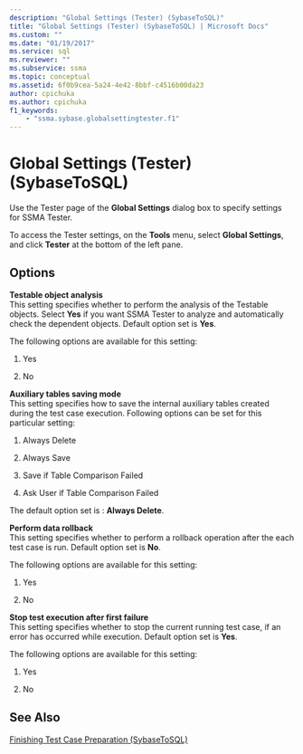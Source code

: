 ```yaml
---
description: "Global Settings (Tester) (SybaseToSQL)"
title: "Global Settings (Tester) (SybaseToSQL) | Microsoft Docs"
ms.custom: ""
ms.date: "01/19/2017"
ms.service: sql
ms.reviewer: ""
ms.subservice: ssma
ms.topic: conceptual
ms.assetid: 6f0b9cea-5a24-4e42-8bbf-c4516b00da23
author: cpichuka 
ms.author: cpichuka 
f1_keywords: 
    - "ssma.sybase.globalsettingtester.f1"
---
```

# Global Settings (Tester) (SybaseToSQL)
Use the Tester page of the **Global Settings** dialog box to specify settings for SSMA Tester.  
  
To access the Tester settings, on the **Tools** menu, select **Global Settings**, and click **Tester** at the bottom of the left pane.  
  
## Options  
**Testable object analysis**  
This setting specifies whether to perform the analysis of the Testable objects. Select **Yes** if you want SSMA Tester to analyze and automatically check the dependent objects. Default option set is **Yes**.  
  
The following options are available for this setting:  
  
1.  Yes  
  
2.  No  
  
**Auxiliary tables saving mode**  
This setting specifies how to save the internal auxiliary tables created during the test case execution. Following options can be set for this particular setting:  
  
1.  Always Delete  
  
2.  Always Save  
  
3.  Save if Table Comparison Failed  
  
4.  Ask User if Table Comparison Failed  
  
The default option set is : **Always Delete**.  
  
**Perform data rollback**  
This setting specifies whether to perform a rollback operation after the each test case is run. Default option set is **No**.  
  
The following options are available for this setting:  
  
1.  Yes  
  
2.  No  
  
**Stop test execution after first failure**  
This setting specifies whether to stop the current running test case, if an error has occurred while execution. Default option set is **Yes**.  
  
The following options are available for this setting:  
  
1.  Yes  
  
2.  No  
  
## See Also  
[Finishing Test Case Preparation &#40;SybaseToSQL&#41;](../../ssma/sybase/finishing-test-case-preparation-sybasetosql.md)  
  

